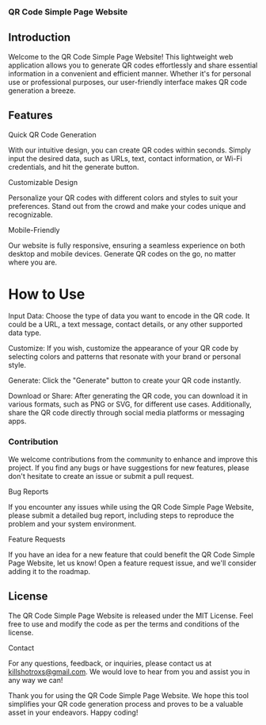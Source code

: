 ### QR Code Simple Page Website

## Introduction

Welcome to the QR Code Simple Page Website! This lightweight web application allows you to generate QR codes effortlessly and share essential information in a convenient and efficient manner. Whether it's for personal use or professional purposes, our user-friendly interface makes QR code generation a breeze.

## Features
Quick QR Code Generation

With our intuitive design, you can create QR codes within seconds. Simply input the desired data, such as URLs, text, contact information, or Wi-Fi credentials, and hit the generate button.

Customizable Design

Personalize your QR codes with different colors and styles to suit your preferences. Stand out from the crowd and make your codes unique and recognizable.

Mobile-Friendly

Our website is fully responsive, ensuring a seamless experience on both desktop and mobile devices. Generate QR codes on the go, no matter where you are.

# How to Use

Input Data: Choose the type of data you want to encode in the QR code. It could be a URL, a text message, contact details, or any other supported data type.

Customize: If you wish, customize the appearance of your QR code by selecting colors and patterns that resonate with your brand or personal style.

Generate: Click the "Generate" button to create your QR code instantly.

Download or Share: After generating the QR code, you can download it in various formats, such as PNG or SVG, for different use cases. Additionally, share the QR code directly through social media platforms or messaging apps.

### Contribution

We welcome contributions from the community to enhance and improve this project. If you find any bugs or have suggestions for new features, please don't hesitate to create an issue or submit a pull request.

Bug Reports

If you encounter any issues while using the QR Code Simple Page Website, please submit a detailed bug report, including steps to reproduce the problem and your system environment.

Feature Requests

If you have an idea for a new feature that could benefit the QR Code Simple Page Website, let us know! Open a feature request issue, and we'll consider adding it to the roadmap.

## License

The QR Code Simple Page Website is released under the MIT License. Feel free to use and modify the code as per the terms and conditions of the license.

Contact

For any questions, feedback, or inquiries, please contact us at killshotroxs@gmail.com. We would love to hear from you and assist you in any way we can!

Thank you for using the QR Code Simple Page Website. We hope this tool simplifies your QR code generation process and proves to be a valuable asset in your endeavors. Happy coding!